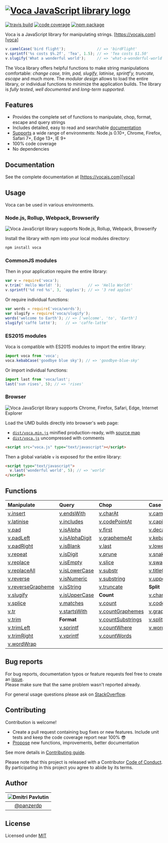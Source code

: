 # [![Voca JavaScript library logo][logo]][voca]

[![travis build](https://img.shields.io/travis/panzerdp/voca.svg)](https://travis-ci.org/panzerdp/voca)
[![code coverage](https://img.shields.io/codecov/c/github/panzerdp/voca.svg)](https://codecov.io/github/panzerdp/voca)
[![npm package](https://img.shields.io/npm/v/voca.svg)](https://www.npmjs.com/package/voca)

Voca is a JavaScript library for manipulating strings. [https://vocajs.com][voca]

```javascript
v.camelCase('bird flight');              // => 'birdFlight'
v.sprintf('%s costs $%.2f', 'Tea', 1.5); // => 'Tea costs $1.50'
v.slugify('What a wonderful world');     // => 'what-a-wonderful-world'
```

The Voca library offers helpful functions to make string manipulations comfortable: *change case, trim, pad, slugify,
latinise, sprintf'y, truncate, escape* and much more.  The *modular design* allows to load the entire library, or
individual functions to minimize the application builds. The library is *fully tested*, *well documented* and *long-term supported*.

## Features

*  Provides the complete set of functions to manipulate, chop, format, escape and query strings
*  Includes detailed, easy to read and searchable [documentation][voca]
*  [Supports](https://saucelabs.com/u/panzerdp) a wide range of environments: Node.js 0.10+, Chrome, Firefox, Safari 7+, Edge 13+, IE 9+
*  100% code coverage
*  No dependencies

## Documentation

See the complete documentation at [https://vocajs.com][voca]

## Usage
Voca can be used in various environments.

### Node.js, Rollup, Webpack, Browserify

![Voca JavaScript library supports Node.js, Rollup, Webpack, Browserify][logo_commonjs]

Install the library with npm into your local modules directory:

```bash
npm install voca
```

### CommonJS modules

Then in your application require the entire library:

```javascript
var v = require('voca');
v.trim(' Hello World! ');            // => 'Hello World!'
v.sprintf('%d red %s', 3, 'apples'); // => '3 red apples'
```

Or require individual functions:

```javascript
var words = require('voca/words');
var slugify = require('voca/slugify');
words('welcome to Earth'); // => ['welcome', 'to', 'Earth']
slugify('caffé latté');    // => 'caffe-latte'
```

### ES2015 modules

Voca is compatible with ES2015 modules to import the entire library:

```javascript
import voca from 'voca';
voca.kebabCase('goodbye blue sky'); // => 'goodbye-blue-sky'
```

Or import individual functions:

```javascript
import last from 'voca/last';
last('sun rises', 5); // => 'rises'
```

### Browser

![Voca JavaScript library supports Chrome, Firefox, Safari, Edge, Internet Explorer][logo_browsers]

Load the UMD builds directly into browser's web page:

* [`dist/voca.min.js`][voca_min_js] minified production-ready, with [source map][source_map] 
* [`dist/voca.js`][voca_js] uncompressed with comments

```html
<script src="voca.js" type="text/javascript"></script>
```

Then a global variable `v` is exposed for the entire library:

```html
<script type="text/javascript">
  v.last('wonderful world', 5); // => 'world'
</script>
```

## Functions

| Manipulate                           | Query                          | Chop                                 | Case                           | Index                          |
| :----------------------------------- | :----------------------------- | :----------------------------------- | :----------------------------- | :------------------------------|
| [v.insert][insert]                   | [v.endsWith][endsWith]         | [v.charAt][charAt]                   | [v.camelCase][camelCase]       | [v.indexOf][indexOf]           |
| [v.latinise][latinise]               | [v.includes][includes]         | [v.codePointAt][codePointAt]         | [v.capitalize][capitalize]     | [v.lastIndexOf][lastIndexOf]   |
| [v.pad][pad]                         | [v.isAlpha][isAlpha]           | [v.first][first]                     | [v.decapitalize][decapitalize] | [v.search][search]             |
| [v.padLeft][padLeft]                 | [v.isAlphaDigit][isAlphaDigit] | [v.graphemeAt][graphemeAt]           | [v.kebabCase][kebabCase]       | **Escape**                     |
| [v.padRight][padRight]               | [v.isBlank][isBlank]           | [v.last][last]                       | [v.lowerCase][lowerCase]       | [v.escapeHtml][escapeHtml]     |
| [v.repeat][repeat]                   | [v.isDigit][isDigit]           | [v.prune][prune]                     | [v.snakeCase][snakeCase]       | [v.escapeRegExp][escapeRegExp] |
| [v.replace][replace]                 | [v.isEmpty][isEmpty]           | [v.slice][slice]                     | [v.swapCase][swapCase]         | [v.unescapeHtml][unescapeHtml] |
| [v.replaceAll][replaceAll]           | [v.isLowerCase][isLowerCase]   | [v.substr][substr]                   | [v.titleCase][titleCase]       | **Strip**                      | 
| [v.reverse][reverse]                 | [v.isNumeric][isNumeric]       | [v.substring][substring]             | [v.upperCase][upperCase]       |  [v.stripBom][stripBom]        |
| [v.reverseGrapheme][reverseGrapheme] | [v.isString][isString]         | [v.truncate][truncate]               | **Split**                      |  [v.stripTags][stripTags]      |
| [v.slugify][slugify]                 | [v.isUpperCase][isUpperCase]   | **Count**                            | [v.chars][chars]               |                                |
| [v.splice][splice]                   | [v.matches][matches]           | [v.count][count]                     | [v.codePoints][codePoints]     |                                |
| [v.tr][tr]                           | [v.startsWith][startsWith]     | [v.countGraphemes][countGraphemes]   | [v.graphemes][graphemes]       |                                |
| [v.trim][trim]                       | **Format**                     | [v.countSubstrings][countSubstrings] | [v.split][split]               |                                |
| [v.trimLeft][trimLeft]               | [v.sprintf][sprintf]           | [v.countWhere][countWhere]           | [v.words][words]               |                                |
| [v.trimRight][trimRight]             | [v.vprintf][vprintf]           | [v.countWords][countWords]           |                                |                                |
| [v.wordWrap][wordWrap]               |                                |                                      |                                |                                |

## Bug reports

For bug reports, documentation typos or feature requests feel free to create an [issue](https://github.com/panzerdp/voca/issues).  
Please make sure that the same problem wasn't reported already.

For general usage questions please ask on [StackOverflow](http://stackoverflow.com/questions/ask).

## Contributing

Contribution is welcome!

* Create a pull request containing bug fixes or new features. Include unit tests and keep the code coverage report near 100% 😎
* [Propose](https://github.com/panzerdp/voca/issues/new) new functions, improvements, better documentation

See more details in [Contributing guide][CONTRIBUTING].

Please note that this project is released with a Contributor [Code of Conduct][CODE_OF_CONDUCT]. By participating in this project you agree to abide by its terms.

## Author

| ![Dmitri Pavlutin](https://s.gravatar.com/avatar/7be6b604e5d3c6a82ed933dd90ed68dc?s=100) |
| :-: |
| [@panzerdp](https://twitter.com/panzerdp) 


## License

Licensed under [MIT](https://github.com/panzerdp/voca/blob/master/LICENSE.md)

[CODE_OF_CONDUCT]: https://github.com/panzerdp/voca/blob/master/CODE_OF_CONDUCT.md
[CONTRIBUTING]: https://github.com/panzerdp/voca/blob/master/.github/CONTRIBUTING.md
[voca_min_js]: https://raw.githubusercontent.com/panzerdp/voca/v1.4.0/dist/voca.min.js
[source_map]: https://raw.githubusercontent.com/panzerdp/voca/v1.4.0/dist/voca.min.js.map
[voca_js]: https://raw.githubusercontent.com/panzerdp/voca/v1.4.0/dist/voca.js
[voca]: https://vocajs.com
[logo]: https://github.com/panzerdp/voca/raw/master/jsdoc/template/static/images/voca-logo@300px.png
[logo_commonjs]: https://github.com/panzerdp/voca/raw/master/jsdoc/template/static/images/commonjs@200px.png
[logo_browsers]: https://github.com/panzerdp/voca/raw/master/jsdoc/template/static/images/browsers@200px.png

[camelCase]: https://vocajs.com/#camelCase
[capitalize]: https://vocajs.com/#capitalize
[decapitalize]: https://vocajs.com/#decapitalize
[kebabCase]: https://vocajs.com/#kebabCase
[lowerCase]: https://vocajs.com/#lowerCase
[snakeCase]: https://vocajs.com/#snakeCase
[swapCase]: https://vocajs.com/#swapCase
[titleCase]: https://vocajs.com/#titleCase
[upperCase]: https://vocajs.com/#upperCase

[charAt]: https://vocajs.com/#charAt
[codePointAt]: https://vocajs.com/#codePointAt
[first]: https://vocajs.com/#first
[graphemeAt]: https://vocajs.com/#graphemeAt
[last]: https://vocajs.com/#last
[prune]: https://vocajs.com/#prune
[slice]: https://vocajs.com/#slice
[substr]: https://vocajs.com/#substr
[substring]: https://vocajs.com/#substring
[truncate]: https://vocajs.com/#truncate

[count]: https://vocajs.com/#count
[countGraphemes]: https://vocajs.com/#countGraphemes
[countSubstrings]: https://vocajs.com/#countSubstrings
[countWhere]: https://vocajs.com/#countWhere
[countWords]: https://vocajs.com/#countWords

[escapeHtml]: https://vocajs.com/#escapeHtml
[escapeRegExp]: https://vocajs.com/#escapeRegExp
[unescapeHtml]: https://vocajs.com/#unescapeHtml

[sprintf]: https://vocajs.com/#sprintf
[vprintf]: https://vocajs.com/#vprintf

[indexOf]: https://vocajs.com/#indexOf
[lastIndexOf]: https://vocajs.com/#lastIndexOf
[search]: https://vocajs.com/#search

[insert]: https://vocajs.com/#insert
[latinise]: https://vocajs.com/#latinise
[pad]: https://vocajs.com/#pad
[padLeft]: https://vocajs.com/#padLeft
[padRight]: https://vocajs.com/#padRight
[repeat]: https://vocajs.com/#repeat
[replace]: https://vocajs.com/#replace
[replaceAll]: https://vocajs.com/#replaceAll
[reverse]: https://vocajs.com/#reverse
[reverseGrapheme]: https://vocajs.com/#reverseGrapheme
[slugify]: https://vocajs.com/#slugify
[splice]: https://vocajs.com/#splice
[tr]: https://vocajs.com/#tr
[trim]: https://vocajs.com/#trim
[trimLeft]: https://vocajs.com/#trimLeft
[trimRight]: https://vocajs.com/#trimRight
[wordWrap]: https://vocajs.com/#wordWrap

[endsWith]: https://vocajs.com/#endsWith
[includes]: https://vocajs.com/#includes
[isAlpha]: https://vocajs.com/#isAlpha
[isAlphaDigit]: https://vocajs.com/#isAlphaDigit
[isBlank]: https://vocajs.com/#isBlank
[isDigit]: https://vocajs.com/#isDigit
[isEmpty]: https://vocajs.com/#isEmpty
[isLowerCase]: https://vocajs.com/#isLowerCase
[isNumeric]: https://vocajs.com/#isNumeric
[isString]: https://vocajs.com/#isString
[isUpperCase]: https://vocajs.com/#isUpperCase
[matches]: https://vocajs.com/#matches
[startsWith]: https://vocajs.com/#startsWith

[chars]: https://vocajs.com/#chars
[codePoints]: https://vocajs.com/#codePoints
[graphemes]: https://vocajs.com/#graphemes
[split]: https://vocajs.com/#split
[words]: https://vocajs.com/#words

[stripTags]: https://vocajs.com/#stripTags
[stripBom]: https://vocajs.com/#stripBom
